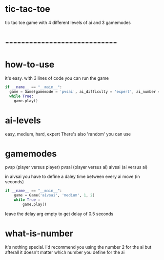 # tic-tac-toe
tic tac toe game with 4 different levels of ai and 3 gamemodes

# ----------------------------

# how-to-use
it's easy.
with 3 lines of code you can run the game
```py
if __name__ == "__main__":
  game = Game(gamemode = 'pvsai', ai_difficulty = 'expert', ai_number = 2)
  while True:
    game.play()
```

# ai-levels
easy, medium, hard, expert
There's also 'random' you can use

# gamemodes
pvsp (player versus player)
pvsai (player versus ai)
aivsai (ai versus ai)

in aivsai you have to define a daley time between every ai move (in seconds)
```py
if __name__ == "__main__":
    game = Game('aivsai', 'medium', 1, 2)
    while True :
        game.play()
```
leave the delay arg empty to get delay of 0.5 seconds

# what-is-number
it's nothing special.
i'd recommend you using the number 2 for the ai but afterall it doesn't matter which number you define for the ai




